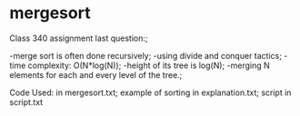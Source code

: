 # mergesort
Class 340 assignment last question:;

-merge sort is often done recursively;
-using divide and conquer tactics;
-time complexity: O(N*log(N));
-height of its tree is log(N);
-merging N elements for each and every level of the tree.;


Code Used: in mergesort.txt;
example of sorting in explanation.txt;
script in script.txt

